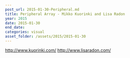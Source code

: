 ```yaml
---
post_url: 2015-01-30-Peripheral.md
title: Peripheral Array - Mikko Kuorinki and Lisa Radon
year: 2015
date: 2015-01-30
end_date: 
categories: visual
asset_folder: /assets/2015/2015-01-30
---
```

http://www.kuorinki.com/
http://www.lisaradon.com/